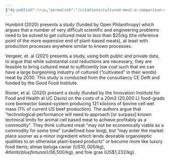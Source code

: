 ```yaml
---
{"dg-publish":true,"permalink":"/citations/cultured-meat-a-comparison-of-techno-economic-analyses-rethink-priorities/","tags":["#cultivated_meat"],"created":"2025-10-23T14:13:49.527+01:00","updated":"2025-10-23T14:13:49.790+01:00"}
---
```


Humbird (2020) presents a study (funded by Open Philanthropy) which argues that a number of very difficult scientific and engineering problems need to be solved to get cultured meat to less than $25/kg (the reference point of the more expensive end of plant-based meats), at least with production processes anywhere similar to known processes.

Vergeer, et. al (2021) presents a study, using both public and private data, to argue that while substantial cost reductions are necessary, they are feasible to bring cultured meat to sufficiently low cost such that we can have a large burgeoning industry of cultured (“cultivated” in their words) meat by 2030. This study is conducted from the consultancy CE Delft and funded by the Good Food Institute.

Risner, et al. (2020) present a study (funded by the Innovation Institute for Food and Health at UC Davis) on the costs of a 20m3 (20,000 L) food-grade core bioreactor based-system producing 121 kilotons of bovine cell wet mass (1% of current US beef production). The authors argue that “technological performance will need to approach [or surpass] known technical limits for animal cell based meat to achieve profitably as a commodity”. They think cultured meat “may not be economically viable as a commodity for some time” (undefined how long), but “may enter the market place sooner as a minor ingredient which lends desirable organoleptic qualities to an otherwise plant-based products” or become more like luxury food items; almas beluga caviar (US$10,000/kg), Atlantic bluefin tuna (US$6,500/kg), and foie gras (US$1,232/kg).